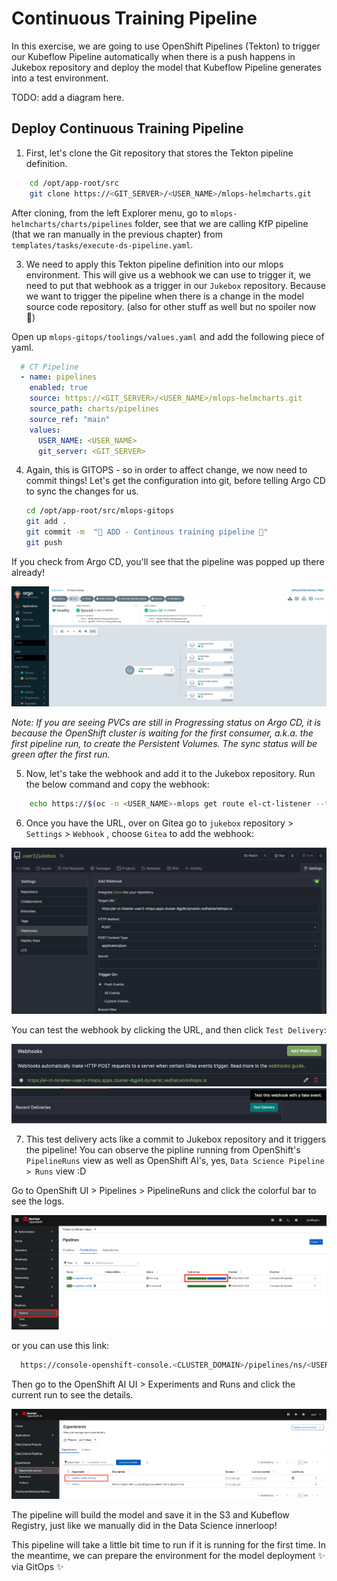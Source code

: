 # Continuous Training Pipeline

In this exercise, we are going to use OpenShift Pipelines (Tekton) to trigger our Kubeflow Pipeline automatically when there is a push happens in Jukebox repository and deploy the model that Kubeflow Pipeline generates into a test environment.

TODO: add a diagram here.

## Deploy Continuous Training Pipeline

1. First, let's clone the Git repository that stores the Tekton pipeline definition. 

```bash
    cd /opt/app-root/src
    git clone https://<GIT_SERVER>/<USER_NAME>/mlops-helmcharts.git
```

After cloning, from the left Explorer menu, go to `mlops-helmcharts/charts/pipelines` folder, see that we are calling KfP pipeline (that we ran manually in the previous chapter) from `templates/tasks/execute-ds-pipeline.yaml`. 

3. We need to apply this Tekton pipeline definition into our mlops environment. This will give us a webhook we can use to trigger it, we need to put that webhook as a trigger in our `Jukebox` repository. Because we want to trigger the pipeline when there is a change in the model source code repository. (also for other stuff as well but no spoiler now 🤭)

Open up `mlops-gitops/toolings/values.yaml` and add the following piece of yaml.

```yaml
  # CT Pipeline
  - name: pipelines
    enabled: true
    source: https://<GIT_SERVER>/<USER_NAME>/mlops-helmcharts.git
    source_path: charts/pipelines
    source_ref: "main"
    values:
      USER_NAME: <USER_NAME>
      git_server: <GIT_SERVER>
```

4. Again, this is GITOPS - so in order to affect change, we now need to commit things! Let's get the configuration into git, before telling Argo CD to sync the changes for us.

    ```bash
    cd /opt/app-root/src/mlops-gitops
    git add .
    git commit -m  "🥁 ADD - Continous training pipeline 🥁"
    git push
    ```

If you check from Argo CD, you'll see that the pipeline was popped up there already!

![ct-pipeline.png](./images/ct-pipeline.png)

_Note: If you are seeing PVCs are still in Progressing status on Argo CD, it is because the OpenShift cluster is waiting for the first consumer, a.k.a. the first pipeline run, to create the Persistent Volumes. The sync status will be green after the first run._

5. Now, let's take the webhook and add it to the Jukebox repository. Run the below command and copy the webhook:

```bash
    echo https://$(oc -n <USER_NAME>-mlops get route el-ct-listener --template='{{ .spec.host }}')
```

6. Once you have the URL, over on Gitea go to `jukebox` repository > `Settings` > `Webhook` , choose `Gitea` to add the webhook:

![add-webhook.png](./images/add-webhook.png)

You can test the webhook by clicking the URL, and then click `Test Delivery`:

![test-webhook-1.png](./images/test-webhook-1.png)
![test-webhook-2.png](./images/test-webhook-2.png)

7. This test delivery acts like a commit to Jukebox repository and it triggers the pipeline! You can observe the pipline running from OpenShift's `PipelineRuns` view as well as OpenShift AI's, yes, `Data Science Pipeline > Runs` view :D 

Go to OpenShift UI > Pipelines > PipelineRuns and click the colorful bar to see the logs.

![openshift-pipeline.png](./images/openshift-pipeline.png)

or you can use this link:

```bash
  https://console-openshift-console.<CLUSTER_DOMAIN>/pipelines/ns/<USER_NAME>-mlops/pipeline-runs
```

Then go to the OpenShift AI UI > Experiments and Runs and click the current run to see the details.

![openshift-ai-pipeline.png](./images/openshift-ai-pipeline.png)

The pipeline will build the model and save it in the S3 and Kubeflow Registry, just like we manually did in the Data Science innerloop!

This pipeline will take a little bit time to run if it is running for the first time. In the meantime, we can prepare the environment for the model deployment ✨ via GitOps ✨